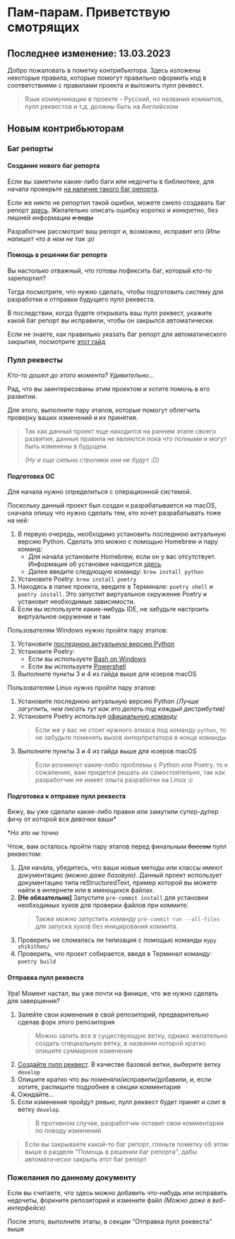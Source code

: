 # Пам-парам. Приветствую смотрящих

## Последнее изменение: 13.03.2023

Добро пожаловать в пометку контрибьютора.
Здесь изложены некоторые правила, которые помогут правильно оформить код в соответствиями с правилами проекта
и выложить пулл реквест.

> Язык коммуникации в проекте - Русский,
> но названия коммитов, пулл реквестов и т.д. должны быть на Английском

## Новым контрибьюторам

### Баг репорты

#### Создание нового баг репорта

Если вы заметили какие-либо баги или недочеты в библиотеке,
для начала проверьте [на наличие такого баг репорта](https://github.com/SecondThundeR/shikithon/issues).

Если же никто не репортил такой ошибки, можете смело создавать баг репорт [здесь](https://github.com/SecondThundeR/shikithon/issues/new).
Желательно описать ошибку коротко и конкретно, без лишней информации ~~и воды~~

Разработчик рассмотрит ваш репорт и, возможно, исправит его _(Или напишет что в нем не так :p)_

#### Помощь в решении баг репорта

Вы настолько отважный, что готовы пофиксить баг, который кто-то зарепортил?

Тогда посмотрите, что нужно сделать, чтобы подготовить систему для разработки и отправки будущего пулл реквеста.

В последствии, когда будете открывать ваш пулл реквест, укажите какой баг репорт вы исправили, чтобы он закрылся автоматически.

Если не знаете, как правильно указать баг репорт для автоматического закрытия, посмотрите [этот гайд](https://docs.github.com/en/issues/tracking-your-work-with-issues/linking-a-pull-request-to-an-issue)

### Пулл реквесты

_Кто-то дошел до этого момента? Удивительно..._

Рад, что вы заинтересованы этим проектом и хотите помочь в его развитии.

Для этого, выполните пару этапов, которые помогут облегчить проверку ваших изменений и их принятия.

> Так как данный проект еще находится на раннем этапе своего развития,
> данные правила не являются пока что полными и могут быть изменены в будущем.
>
> _(Ну и еще сильно строгими они не будут :D)_

#### Подготовка ОС

Для начала нужно определиться с операционной системой.

Поскольку данный проект был создан и разрабатывается на macOS, сначала опишу что нужно сделать тем, кто хочет разрабатывать тоже на ней:

1. В первую очередь, необходимо установить последнюю актуальную версию Python.
Сделать это можно с помощью Homebrew и пару команд:
   - Для начала установите Homebrew, если он у вас отсутствует. Информация об установке находится [здесь](https://brew.sh/index_ru)
   - Далее введите следующую команду: ```brew install python```
2. Установите Poetry: ```brew install poetry```
3. Находясь в папке проекта, введите в Терминале: ```poetry shell``` и ```poetry install```. Это запустит виртуальное окружение Poetry и установит необходимые зависимости.
4. Если вы используете какие-нибудь IDE, не забудьте настроить виртуальное окружение и там

Пользователям Windows нужно пройти пару этапов:

1. Установите [последнюю актуальную версию Python](https://www.python.org/downloads/)
2. Установите Poetry:
    - Если вы используете [Bash on Windows](https://python-poetry.org/docs/#osx--linux--bashonwindows-install-instructions)
    - Если вы используете [Powershell](https://python-poetry.org/docs/#windows-powershell-install-instructions)
3. Выполните пункты 3 и 4 из гайда выше для юзеров macOS

Пользователям Linux нужно пройти пару этапов:

1. Установите последнюю актуальную версию Python
_(Лучше загуглить, чем писать тут как это делать под каждый дистрибутив)_
2. Установите Poetry используя [официальную команду](https://python-poetry.org/docs/#osx--linux--bashonwindows-install-instructions)
   > Если же у вас не стоит нужного алиаса под команду ```python```, то не забудьте поменять вызов интерпретатора в конце команды
3. Выполните пункты 3 и 4 из гайда выше для юзеров macOS
   > Если возникнут какие-либо проблемы с Python или Poetry, то к сожалению, вам придется решать их самостоятельно,
   > так как разработчик не имеет опыта разработки на Linux :c

#### Подготовка к отправке пулл реквеста

Вижу, вы уже сделали какие-либо правки или замутили супер-дупер фичу от которой все девочки ваши*

*_Но это не точно_

Чтож, вам осталось пройти пару этапов перед финальным ~~боссом~~ пулл реквестом:

1. Для начала, убедитесь, что ваши новые методы или классы имеют документацию _(можно даже базовую)_.
   Данный проект использует документацию типа reStructuredText, пример которой вы можете найти в интернете
   или в имеющихся файлах.
2. **[Не обязательно]** Запустите `pre-commit install` для установки необходимых хуков для проверки файлов при коммите.
   > Также можно запустить команду `pre-commit run --all-files` для запуска хуков без иницирования коммита.
3. Проверить не сломалась ли типизация с помощью команды `mypy shikithon/`
4. Проверить, что проект собирается, введя в Терминал команду: ```poetry build```

#### Отправка пулл реквеста

Ура! Момент настал, вы уже почти на финише, что же нужно сделать для завершения?

1. Залейте свои изменения в свой репозиторий, предварительно сделав форк этого репозитория
    > Можно залить все в существующую ветку, однако желательно создать специальную ветку,
   > в названии которой кратко опишите суммарное изменение
2. [Создайте пулл реквест](https://github.com/SecondThundeR/shikithon/compare). В качестве базовой ветки, выберите ветку `develop`
3. Опишите кратко что вы поменяли/исправили/добавили, и, если хотите, распишите подробнее в секции комментария
4. Ожидайте...
5. Если изменения пройдут ревью, пулл реквест будет принят и слит в ветку `develop`.
   > В противном случае, разработчик оставит свои комментарии по поводу изменений

> Если вы закрываете какой-то баг репорт, гляньте пометку об этом выше в разделе "Помощь в решении баг репорта", дабы автоматически закрыть этот баг репорт

### Пожелания по данному документу

Если вы считаете, что здесь можно добавить что-нибудь или исправить недочеты, форкните репозиторий и измените файл _(Можно даже в веб-интерфейсе)_

После этого, выполните этапы, в секции "Отправка пулл реквеста" выше
